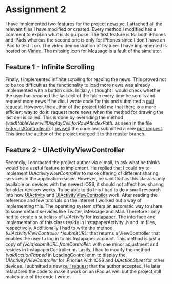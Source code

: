 # Assignment 2
I have implemented two features for the project [news:yc](https://github.com/Xuzz/newsyc). I attached all the relevant files I have modified or created. Every method I modified has a comment to explain what is its purpose. The first feature is for both iPhones and iPads whereas the second one is only for iPhones since I don't have an iPad to test it on. The video demonstration of features I have implemented is hosted on [Vimeo](https://vimeo.com/53085147). The missing icon for Message is a fault of the simulator.
## Feature 1 - Infinite Scrolling
Firstly, I implemented infinite scrolling for reading the news. This proved not to be too difficult as the functionality to load more news was already implemented with a button click.
Initially, I thought I would check whether the user has reached the last cell of the table every time he scrolls and request more news if he did. I wrote code for this and submitted a [pull request](https://github.com/mrknmc/newsyc/commit/6632cbf4cb121e3748d77441b6327727e60a9821).
However, the author of the project told me that there is a more efficient way to do it: request more news when the method for drawing the last cell is called. This is done by overriding the method *(void)tableView:willDisplayCell:forRowAtIndexPath:* as seen in the file [EntryListController.m](EntryListController.m).
I [revised](https://github.com/mrknmc/newsyc/commit/6cd3cd12a835289e591b6e8316bdc91c121e23b3) the code and submitted a new [pull request](https://github.com/Xuzz/newsyc/pull/87). This time the author of the project merged it to the master branch.
## Feature 2 - UIActivityViewController
Secondly, I contacted the project author via e-mail, to ask what he thinks would be a useful feature to implement.
He replied that I could try to implement *UIActivityViewController* to make offering of different sharing services in the application easier. However, he said that as this class is only available on devices with the newest iOS6, it should not affect how sharing for older devices works.
To be able to do this I had to do a small research into how [UIActivity](http://developer.apple.com/library/ios/#documentation/UIKit/Reference/UIActivity_Class/Reference/Reference.html) and [UIActivityViewController](http://developer.apple.com/library/ios/#documentation/UIKit/Reference/UIActivity_Class/Reference/Reference.html) work. After reading the reference and few tutorials on the internet I worked out a way of implementing this. The operating system offers an automatic way to share to some default services like Twitter, iMessage and Mail. Therefore I only had to create a subclass of *UIActivity* for [Instapaper](http://www.instapaper.com). The interface and implementation of this class reside in InstapaperActivity .h and .m files, respectively. Additionally I had to write the method *(UIActivityViewController \*)submitURL:* that returns a ViewController that enables the user to log in to his Instapaper account. This method is just a copy of *(void)submitURL:fromController:* with one minor adjustment and resides in InstapaperController.m. Lastly, I had to modify the method *(void)actionTapped* in LoadingController.m to display the *UIActivityViewController* for iPhones with iOS6 and *UIActionSheet* for other devices.
I submitted a new [pull request](https://github.com/Xuzz/newsyc/pull/89) that the author accepted. He later refactored the code to make it work on an iPad as well but the project still makes use of the code I wrote.
